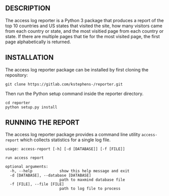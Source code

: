 DESCRIPTION
-----------

The access log reporter is a Python 3 package that produces a report of the top 10 countries and US states that visited the site, how many visitors came from each country or state, and the most visitied page from each country or state. If there are multiple pages that tie for the most visited page, the first page alphabetically is returned.


INSTALLATION
------------

The access log reporter package can be installed by first cloning the repository:

    git clone https://gitlab.com/kstephens-/reporter.git

Then run the Python setup command inside the reporter directory.

    cd reporter
    python setup.py install


RUNNING THE REPORT
------------------

The access log reporter package provides a command line utility `access-report` which collects statistics for a single log file.

    usage: access-report [-h] [-d [DATABASE]] [-f [FILE]]

    run access report

    optional arguments:
      -h, --help            show this help message and exit
      -d [DATABASE], --database [DATABASE]
                            path to maxmind database file
      -f [FILE], --file [FILE]
                            path to log file to process


